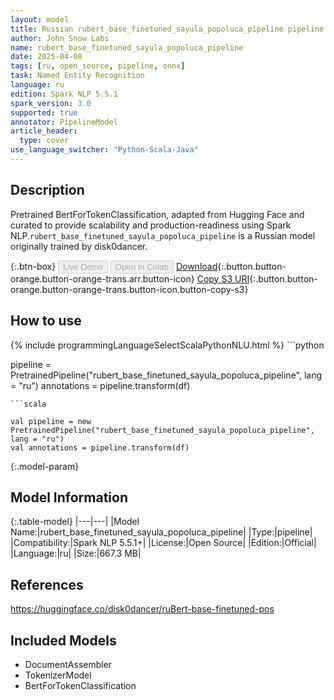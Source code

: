 ```yaml
---
layout: model
title: Russian rubert_base_finetuned_sayula_popoluca_pipeline pipeline BertForTokenClassification from disk0dancer
author: John Snow Labs
name: rubert_base_finetuned_sayula_popoluca_pipeline
date: 2025-04-08
tags: [ru, open_source, pipeline, onnx]
task: Named Entity Recognition
language: ru
edition: Spark NLP 5.5.1
spark_version: 3.0
supported: true
annotator: PipelineModel
article_header:
  type: cover
use_language_switcher: "Python-Scala-Java"
---
```


## Description

Pretrained BertForTokenClassification, adapted from Hugging Face and curated to provide scalability and production-readiness using Spark NLP.`rubert_base_finetuned_sayula_popoluca_pipeline` is a Russian model originally trained by disk0dancer.

{:.btn-box}
<button class="button button-orange" disabled>Live Demo</button>
<button class="button button-orange" disabled>Open in Colab</button>
[Download](https://s3.amazonaws.com/auxdata.johnsnowlabs.com/public/models/rubert_base_finetuned_sayula_popoluca_pipeline_ru_5.5.1_3.0_1744132338811.zip){:.button.button-orange.button-orange-trans.arr.button-icon}
[Copy S3 URI](s3://auxdata.johnsnowlabs.com/public/models/rubert_base_finetuned_sayula_popoluca_pipeline_ru_5.5.1_3.0_1744132338811.zip){:.button.button-orange.button-orange-trans.button-icon.button-copy-s3}

## How to use



<div class="tabs-box" markdown="1">
{% include programmingLanguageSelectScalaPythonNLU.html %}
```python

pipeline = PretrainedPipeline("rubert_base_finetuned_sayula_popoluca_pipeline", lang = "ru")
annotations =  pipeline.transform(df)   

```
```scala

val pipeline = new PretrainedPipeline("rubert_base_finetuned_sayula_popoluca_pipeline", lang = "ru")
val annotations = pipeline.transform(df)

```
</div>

{:.model-param}
## Model Information

{:.table-model}
|---|---|
|Model Name:|rubert_base_finetuned_sayula_popoluca_pipeline|
|Type:|pipeline|
|Compatibility:|Spark NLP 5.5.1+|
|License:|Open Source|
|Edition:|Official|
|Language:|ru|
|Size:|667.3 MB|

## References

https://huggingface.co/disk0dancer/ruBert-base-finetuned-pos

## Included Models

- DocumentAssembler
- TokenizerModel
- BertForTokenClassification
